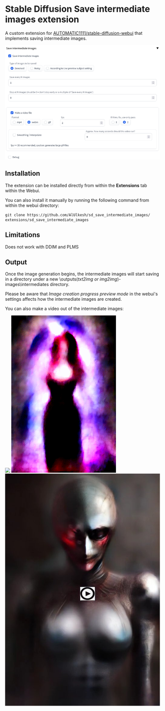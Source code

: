 # Stable Diffusion Save intermediate images extension 

A custom extension for [AUTOMATIC1111/stable-diffusion-webui](https://github.com/AUTOMATIC1111/stable-diffusion-webui) that implements saving intermediate images.

<img src="images/extension.png"/>

## Installation

The extension can be installed directly from within the **Extensions** tab within the Webui.

You can also install it manually by running the following command from within the webui directory:

	git clone https://github.com/AlUlkesh/sd_save_intermediate_images/ extensions/sd_save_intermediate_images

## Limitations
Does not work with DDIM and PLMS

## Output

Once the image generation begins, the intermediate images will start saving in a directory under a new \outputs\(*txt2img or img2img*)-images\intermediates directory.

Please be aware that _Image creation progress preview mode_ in the webui's settings affects how the intermediate images are created.

You can also make a video out of the intermediate images:
<p><img src="images/13655-sample.gif"/>
<img src="images/13642-sample.gif"/>
<a href="images/13672-sample.mp4" title="Interpolated"><img src="images/13672-sample.jpg" alt="Interpolated" /></a>